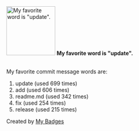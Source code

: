<img src="https://github.com/my-badges/my-badges/blob/master/src/all-badges/favorite-word/favorite-word.png?raw=true" alt="My favorite word is &quot;update&quot;." title="My favorite word is &quot;update&quot;." width="128">
<strong>My favorite word is &quot;update&quot;.</strong>
<br><br>

My favorite commit message words are:

1. update (used 699 times)
2. add (used 606 times)
3. readme.md (used 342 times)
4. fix (used 254 times)
5. release (used 215 times)


Created by <a href="https://github.com/my-badges/my-badges">My Badges</a>